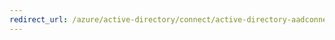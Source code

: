 ```yaml
---
redirect_url: /azure/active-directory/connect/active-directory-aadconnectsync-connector-genericldap
---
```

